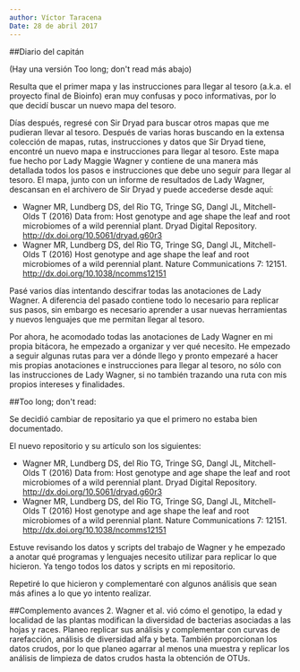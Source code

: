 ```yaml
---
author: Víctor Taracena
Date: 28 de abril 2017
---
```


##Diario del capitán

(Hay una versión Too long; don't read más abajo)

Resulta que el primer mapa y las instrucciones para llegar al tesoro (a.k.a. el proyecto final de Bioinfo) eran muy confusas y poco informativas, por lo que decidí buscar un nuevo mapa del tesoro. 

Días después, regresé con Sir Dryad para buscar otros mapas que me pudieran llevar al tesoro. Después de varias horas buscando en la extensa colección de mapas, rutas, instrucciones y datos que Sir Dryad tiene, encontré un nuevo mapa e instrucciones para llegar al tesoro. Este mapa fue hecho por Lady Maggie Wagner y contiene de una manera más detallada todos los pasos e instrucciones que debe uno seguir para llegar al tesoro. El mapa, junto con un informe de resultados de Lady Wagner, descansan en el archivero de Sir Dryad y puede accederse desde aquí: 

- Wagner MR, Lundberg DS, del Rio TG, Tringe SG, Dangl JL, Mitchell-Olds T (2016) Data from: Host genotype and age shape the leaf and root microbiomes of a wild perennial plant. Dryad Digital Repository. http://dx.doi.org/10.5061/dryad.g60r3
- Wagner MR, Lundberg DS, del Rio TG, Tringe SG, Dangl JL, Mitchell-Olds T (2016) Host genotype and age shape the leaf and root microbiomes of a wild perennial plant. Nature Communications 7: 12151. http://dx.doi.org/10.1038/ncomms12151

Pasé varios días intentando descifrar todas las anotaciones de Lady Wagner. A diferencia del pasado contiene todo lo necesario para replicar sus pasos, sin embargo es necesario aprender a usar nuevas herramientas y nuevos lenguajes que me permitan llegar al tesoro. 

Por ahora, he acomodado todas las anotaciones de Lady Wagner en mi propia bitácora, he empezado a organizar y ver qué necesito. He empezado a seguir algunas rutas para ver a dónde llego y pronto empezaré a hacer mis propias anotaciones e instrucciones para llegar al tesoro, no sólo con las instrucciones de Lady Wagner, si no también trazando una ruta con mis propios intereses y finalidades.


##Too long; don't read: 

Se decidió cambiar de repositario ya que el primero no estaba bien documentado. 

El nuevo repositorio y su artículo son los siguientes: 

- Wagner MR, Lundberg DS, del Rio TG, Tringe SG, Dangl JL, Mitchell-Olds T (2016) Data from: Host genotype and age shape the leaf and root microbiomes of a wild perennial plant. Dryad Digital Repository. http://dx.doi.org/10.5061/dryad.g60r3
- Wagner MR, Lundberg DS, del Rio TG, Tringe SG, Dangl JL, Mitchell-Olds T (2016) Host genotype and age shape the leaf and root microbiomes of a wild perennial plant. Nature Communications 7: 12151. http://dx.doi.org/10.1038/ncomms12151

Estuve revisando los datos y scripts del trabajo de Wagner y he empezado a anotar qué programas y lenguajes necesito utilizar para replicar lo que hicieron. Ya tengo todos los datos y scripts en mi repositorio. 

Repetiré lo que hicieron y complementaré con algunos análisis que sean más afines a lo que yo intento realizar. 

##Complemento avances 2. 
Wagner et al. vió cómo el genotipo, la edad y localidad de las plantas modifican la diversidad de bacterias asociadas a las hojas y races. Planeo replicar sus análisis y complementar con curvas de rarefacción, análisis de diversidad alfa y beta. También proporcionan los datos crudos, por lo que planeo agarrar al menos una muestra y replicar los análisis de limpieza de datos crudos hasta la obtención de OTUs. 





